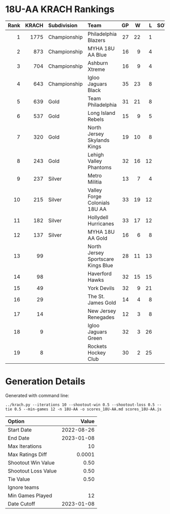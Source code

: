 # 18U-AA KRACH Rankings
Rank|KRACH|Subdivision|Team|GP|W|L|SOW|SOL|T|SoS
---:|---:|:---|:---|---:|---:|---:|---:|---:|---:|---:
1|1775|Championship|Philadelphia Blazers|27|22|1|2|2|0|425
2|873|Championship|MYHA 18U AA Blue|16|9|4|3|0|0|710
3|704|Championship|Ashburn Xtreme|16|9|4|3|0|0|583
4|643|Championship|Igloo Jaguars Black|35|23|8|0|4|0|400
5|639|Gold|Team Philadelphia|31|21|8|2|0|0|424
6|537|Gold|Long Island Rebels|15|9|5|1|0|0|459
7|320|Gold|North Jersey Skylands Kings|19|10|8|0|1|0|485
8|243|Gold|Lehigh Valley Phantoms|32|16|12|1|3|0|322
9|237|Silver|Metro Militia|13|7|4|2|0|0|214
10|215|Silver|Valley Forge Colonials 18U AA|33|19|12|1|1|0|260
11|182|Silver|Hollydell Hurricanes|33|17|12|2|2|0|197
12|137|Silver|MYHA 18U AA Gold|16|6|8|1|1|0|429
13|99||North Jersey Sportscare Kings Blue|28|11|13|2|2|0|228
14|98||Haverford Hawks|32|15|15|1|1|0|222
15|49||York Devils|32|9|21|1|1|0|323
16|29||The St. James Gold|14|4|8|0|2|0|109
17|14||New Jersey Renegades|12|3|8|1|0|0|122
18|9||Igloo Jaguars Green|32|3|26|1|2|0|168
19|8||Rockets Hockey Club|30|2|25|1|2|0|269
# Generation Details

Generated with command line:
```
../krach.py --iterations 10 --shootout-win 0.5 --shootout-loss 0.5 --tie 0.5 --min-games 12 -n 18U-AA -o scores_18U-AA.md scores_18U-AA.js
```

| Option | Value |
| :----- | ----: |
| Start Date | 2022-08-26 |
| End Date | 2023-01-08 |
| Max Iterations | 10 |
| Max Ratings Diff | 0.0001 |
| Shootout Win Value | 0.50 |
| Shootout Loss Value | 0.50 |
| Tie Value | 0.50 |
| Ignore teams |  |
| Min Games Played | 12 |
| Date Cutoff | 2023-01-08 |

